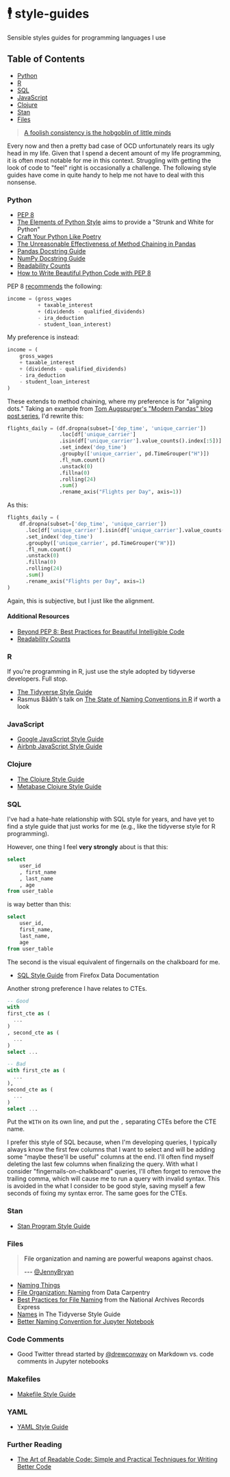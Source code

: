 # 🕴️ style-guides
Sensible styles guides for programming languages I use

## Table of Contents

* [Python](#python)
* [R](#r)
* [SQL](#sql)
* [JavaScript](#js)
* [Clojure](#clojure)
* [Stan](#stan)
* [Files](#filenames)


> [A foolish consistency is the hobgoblin of little minds](https://www.python.org/dev/peps/pep-0008/#a-foolish-consistency-is-the-hobgoblin-of-little-minds)


Every now and then a pretty bad case of OCD unfortunately rears its ugly head in my life.
Given that I spend a decent amount of my life programming, it is often most notable for me
in this context. Struggling with getting the look of code to "feel" right is occasionally
a challenge. The following style guides have come in quite handy to help me not have to
deal with this nonsense.

<a name="python">

### Python

* [PEP 8](https://www.python.org/dev/peps/pep-0008/)
* [The Elements of Python Style](https://github.com/amontalenti/elements-of-python-style) aims to provide a "Strunk and White for Python"
* [Craft Your Python Like Poetry](https://treyhunner.com/2017/07/craft-your-python-like-poetry/)
* [The Unreasonable Effectiveness of Method Chaining in Pandas](https://towardsdatascience.com/the-unreasonable-effectiveness-of-method-chaining-in-pandas-15c2109e3c69)
* [Pandas Docstring Guide](https://pandas.pydata.org/docs/development/contributing_docstring.html)
* [NumPy Docstring Guide](https://numpydoc.readthedocs.io/en/latest/format.html)
* [Readability Counts](https://www.youtube.com/watch?v=knMg6G9_XCg&feature=youtu.be&t=)
* [How to Write Beautiful Python Code with PEP 8](https://realpython.com/python-pep8/)

PEP 8 [recommends](https://www.python.org/dev/peps/pep-0008/#should-a-line-break-before-or-after-a-binary-operator) the following:

```python
income = (gross_wages
          + taxable_interest
          + (dividends - qualified_dividends)
          - ira_deduction
          - student_loan_interest)
```

My preference is instead:

```python
income = (
    gross_wages
    + taxable_interest
    + (dividends - qualified_dividends)
    - ira_deduction
    - student_loan_interest
)
```

These extends to method chaining, where my preference is for "aligning
dots." Taking an example from
[Tom Augspurger's "Modern Pandas" blog post series](https://tomaugspurger.github.io/method-chaining.html),
I'd rewrite this:

```python
flights_daily = (df.dropna(subset=['dep_time', 'unique_carrier'])
                 .loc[df['unique_carrier']
                 .isin(df['unique_carrier'].value_counts().index[:5])]
                 .set_index('dep_time')
                 .groupby(['unique_carrier', pd.TimeGrouper("H")])
                 .fl_num.count()
                 .unstack(0)
                 .fillna(0)
                 .rolling(24)
                 .sum()
                 .rename_axis("Flights per Day", axis=1))
```
As this:

```python
flights_daily = (
    df.dropna(subset=['dep_time', 'unique_carrier'])
      .loc[df['unique_carrier'].isin(df['unique_carrier'].value_counts().index[:5])]
      .set_index('dep_time')
      .groupby(['unique_carrier', pd.TimeGrouper("H")])
      .fl_num.count()
      .unstack(0)
      .fillna(0)
      .rolling(24)
      .sum()
      .rename_axis("Flights per Day", axis=1)
)
```

Again, this is subjective, but I just like the alignment.

#### Additional Resources

* [Beyond PEP 8: Best Practices for Beautiful Intelligible Code](https://www.youtube.com/watch?v=wf-BqAjZb8M)
* [Readability Counts](https://www.youtube.com/watch?v=knMg6G9_XCg)


<a name="r">

### R

If you're programming in R, just use the style adopted by tidyverse developers. Full stop.

* [The Tidyverse Style Guide](https://style.tidyverse.org/)
* Rasmus Bååth's talk on [The State of Naming Conventions in R](http://sumsar.net/files/academia/UseR_2013_R_naming_conventions_final.pdf) if worth a look


<a name="js">

### JavaScript

* [Google JavaScript Style Guide](https://google.github.io/styleguide/jsguide.html)
* [Airbnb JavaScript Style Guide](https://github.com/airbnb/javascript)


<a name="clojure">

### Clojure

* [The Clojure Style Guide](https://guide.clojure.style/)
* [Metabase Clojure Style Guide](https://github.com/metabase/metabase/wiki/Metabase-Clojure-Style-Guide)


<a name="sql">

### SQL

I've had a hate-hate relationship with SQL style for years, and have yet
to find a style guide that just works for me (e.g., like the tidyverse
style for R programming).

However, one thing I feel **very strongly** about is that this:

```sql
select
    user_id
    , first_name
    , last_name
    , age
from user_table
```

is way better than this:

```sql
select
    user_id,
    first_name,
    last_name,
    age
from user_table
```

The second is the visual equivalent of fingernails on the chalkboard for me.

* [SQL Style Guide](https://docs.telemetry.mozilla.org/concepts/sql_style.html) from Firefox Data Documentation

Another strong preference I have relates to CTEs.

```sql
-- Good
with
first_cte as (
  ...
)
, second_cte as (
  ...
)
select ...

-- Bad
with first_cte as (
  ...
),
second_cte as (
  ...
)
select ...
```

Put the `WITH` on its own line, and put the `,` separating CTEs before
the CTE name.

I prefer this style of SQL because, when I'm developing queries, I typically
always know the first few columns that I want to select and will be adding some
"maybe these'll be useful" columns at the end. I'll often find myself deleting
the last few columns when finalizing the query. With what I consider
"fingernails-on-chalkboard" queries, I'll often forget to remove the trailing comma,
which will cause me to run a query with invalid syntax. This is avoided in the what I
consider to be good style, saving myself a few seconds of fixing my syntax error. The
same goes for the CTEs.


<a name="stan">

### Stan

* [Stan Program Style Guide](https://mc-stan.org/docs/2_22/stan-users-guide/stan-program-style-guide.html)


<a name="filenames">

### Files

> File organization and naming are powerful weapons against chaos.
>
> --- [@JennyBryan](https://twitter.com/JennyBryan)

* [Naming Things](https://speakerdeck.com/jennybc/how-to-name-files)
* [File Organization: Naming](https://datacarpentry.org/rr-organization1/01-file-naming/) from Data Carpentry
* [Best Practices for File Naming](https://records-express.blogs.archives.gov/2017/08/22/best-practices-for-file-naming/) from the National Archives Records Express
* [Names](https://style.tidyverse.org/files.html#names) in The Tidyverse Style Guide
* [Better Naming Convention for Jupyter Notebook](https://stackoverflow.com/questions/38305217/better-naming-convention-for-jupyter-notebook)


### Code Comments

* Good Twitter thread started by [@drewconway](https://twitter.com/drewconway/status/1234840750275342338)
on Markdown vs. code comments in Jupyter notebooks


### Makefiles

* [Makefile Style Guide](https://clarkgrubb.com/makefile-style-guide)


### YAML

* [YAML Style Guide](https://github.com/flathub/flathub/wiki/YAML-Style-Guide)


### Further Reading

* [The Art of Readable Code: Simple and Practical Techniques for Writing Better Code](https://www.oreilly.com/library/view/the-art-of/9781449318482/)
